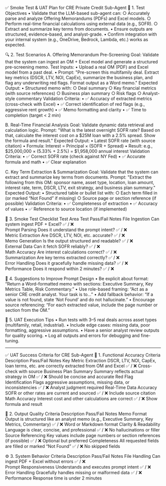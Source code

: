 ✅ Smoke Test & UAT Plan for CRE Private Credit Sub-Agent
🧪 1. Test Objectives
    • Validate that the LLM-based sub-agent can: 
        ○ Accurately parse and analyze Offering Memorandums (PDFs) and Excel models.
        ○ Perform real-time financial calculations using external data (e.g., SOFR).
        ○ Extract and summarize key terms from documents.
    • Ensure outputs are structured, evidence-based, and analyst-grade.
    • Confirm integration with your internal system (e.g., OneDrive, Bedrock, Lambda, etc.) works as expected.

🔍 2. Test Scenarios
A. Offering Memorandum Pre-Screening
Goal: Validate that the system can ingest an OM + Excel model and generate a structured pre-screening memo.
Test Inputs:
    • Upload a real OM (PDF) and Excel model from a past deal.
    • Prompt:
"Pre-screen this multifamily deal. Extract key metrics (DSCR, LTV, NOI, CapEx), summarize the business plan, and flag any underwriting red flags. Format output as a Word memo."
Expected Output:
    • Structured memo with: 
        ○ Deal summary
        ○ Key financial metrics (with source references)
        ○ Business plan summary
        ○ Risk flags
        ○ Analyst-style commentary
Validation Criteria:
    • ✅ Accuracy of extracted metrics (cross-check with Excel)
    • ✅ Correct identification of red flags (e.g., aggressive rent growth)
    • ✅ Memo formatting and clarity
    • ✅ Time to completion (target < 2 min)

B. Real-Time Financial Analysis
Goal: Validate dynamic data retrieval and calculation logic.
Prompt:
"What is the latest overnight SOFR rate? Based on that, calculate the interest cost on a $25M loan with a 2.5% spread. Show the formula and result."
Expected Output:
    • Latest SOFR rate (with source citation)
    • Formula:
Interest = Principal × (SOFR + Spread)
    • Result: e.g.,
$25,000,000 × (5.33% + 2.5%) = $1,958,000 annual interest
Validation Criteria:
    • ✅ Correct SOFR rate (check against NY Fed)
    • ✅ Accurate formula and math
    • ✅ Clear explanation

C. Key Term Extraction & Summarization
Goal: Validate that the system can extract and summarize key terms from documents.
Prompt:
"Extract the following from this OM: sponsor name, asset type, location, loan amount, interest rate, term, DSCR, LTV, exit strategy, and business plan summary."
Expected Output:
    • Structured table or bullet list with: 
        ○ Each term filled in (or marked “Not Found” if missing)
        ○ Source page or section reference (if possible)
Validation Criteria:
    • ✅ Completeness of extraction
    • ✅ Accuracy of values
    • ✅ Reference to source location (if implemented)

🧪 3. Smoke Test Checklist
Test Area	Test	Pass/Fail	Notes
File Ingestion	Can system ingest PDF + Excel?	✅ / ❌	
Prompt Parsing	Does it understand the prompt intent?	✅ / ❌	
Metric Extraction	Are DSCR, LTV, NOI, etc. accurate?	✅ / ❌	
Memo Generation	Is the output structured and readable?	✅ / ❌	
External Data	Can it fetch SOFR reliably?	✅ / ❌	
Math Accuracy	Are interest calculations correct?	✅ / ❌	
Summarization	Are key terms extracted correctly?	✅ / ❌	
Error Handling	Does it gracefully handle missing data?	✅ / ❌	
Performance	Does it respond within 2 minutes?	✅ / ❌	

🧠 4. Suggestions to Improve Prompt Design
    • Be explicit about format:
“Return a Word-formatted memo with sections: Executive Summary, Key Metrics Table, Risk Commentary.”
    • Use role-based framing:
“Act as a senior CRE credit analyst. Your task is to…”
    • Add fallback behavior:
“If a value is not found, state ‘Not Found’ and do not hallucinate.”
    • Encourage source referencing:
“For each extracted value, include the page number or section from the OM.”

🧪 5. UAT Execution Tips
    • Run tests with 3–5 real deals across asset types (multifamily, retail, industrial).
    • Include edge cases: missing data, poor formatting, aggressive assumptions.
    • Have a senior analyst review outputs for quality scoring.
    • Log all outputs and errors for debugging and fine-tuning.


----------------------------------


✅ UAT Success Criteria for CRE Sub-Agent
🎯 1. Functional Accuracy
Criteria	Description	Pass/Fail	Notes
Key Metric Extraction	DSCR, LTV, NOI, CapEx, loan terms, etc. are correctly extracted from OM and Excel	✅ / ❌	Cross-check with source
Business Plan Summary	Summary reflects actual strategy in OM	✅ / ❌	Should be concise and accurate
Red Flag Identification	Flags aggressive assumptions, missing data, or inconsistencies	✅ / ❌	Analyst judgment required
Real-Time Data Accuracy	SOFR or other rates are current and sourced	✅ / ❌	Include source citation
Math Accuracy	Interest cost and other calculations are correct	✅ / ❌	Show formula and result

🧾 2. Output Quality
Criteria	Description	Pass/Fail	Notes
Memo Format	Output is structured like an analyst memo (e.g., Executive Summary, Key Metrics, Commentary)	✅ / ❌	Word or Markdown format
Clarity & Readability	Language is clear, concise, and professional	✅ / ❌	No hallucinations or filler
Source Referencing	Key values include page numbers or section references (if possible)	✅ / ❌	Optional but preferred
Completeness	All requested fields are filled or marked “Not Found”	✅ / ❌	No skipped fields

⚙️ 3. System Behavior
Criteria	Description	Pass/Fail	Notes
File Handling	Can ingest PDF + Excel without errors	✅ / ❌	
Prompt Responsiveness	Understands and executes prompt intent	✅ / ❌	
Error Handling	Gracefully handles missing or malformed data	✅ / ❌	
Performance	Response time is under 2 minutes		

